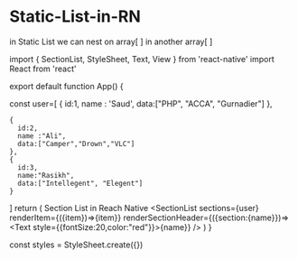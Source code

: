 # Static-List-in-RN
in Static List we can nest on array[ ]  in another array[ ]


import { SectionList, StyleSheet, Text, View } from 'react-native'
import React from 'react'

export default function App() {

  const user=[
    {
      id:1,
      name : 'Saud',
      data:["PHP", "ACCA", "Gurnadier"]
    },

    {
      id:2,
      name :"Ali",
      data:["Camper","Drown","VLC"]
    },
    {
      id:3,
      name:"Rasikh",
      data:["Intellegent", "Elegent"]
    }
  ]
  return (
    <View>
      <Text style={{fontSize:30,}}>Section List in Reach Native</Text>
      <SectionList
      sections={user}
       renderItem={({item})=><Text style={{marginLeft:17,}}>{item}</Text>}
       renderSectionHeader={({section:{name}})=><Text style={{fontSize:20,color:"red"}}>{name}</Text>}
      />
    </View>
  )
}

const styles = StyleSheet.create({})
